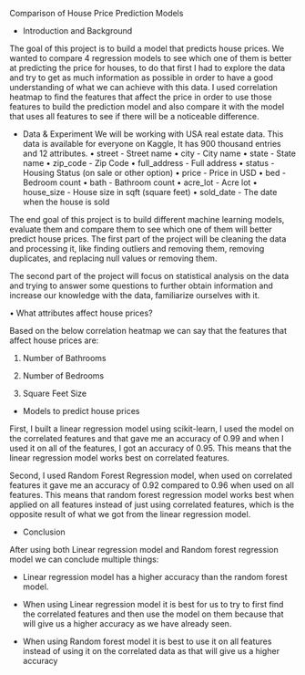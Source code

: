 Comparison of House Price 
Prediction Models

  
 
-	Introduction and Background


The goal of this project is to build a model that predicts house prices. We wanted to compare 4 regression models to see which one of them is  better at predicting the price for houses, to do that first I had to explore the data and try to get as much information as possible in order to have a good understanding of what we can achieve with this data.
I used correlation heatmap to find the features that affect the price in order to use those features to build the prediction model and also compare it with the model that uses all features to see if there will be a noticeable difference.




-	Data & Experiment
We will be working with USA real estate data. This data is available for everyone on Kaggle, It has 900 thousand entries and 12 attributes.
•	street - Street name
•	city - City name
•	state - State name
•	zip_code - Zip Code
•	full_address - Full address
•	status - Housing Status (on sale or other option)
•	price - Price in USD
•	bed - Bedroom count
•	bath - Bathroom count
•	acre_lot - Acre lot
•	house_size - House size in sqft (square feet)
•	sold_date - The date when the house is sold

 
The end goal of this project is to build different machine learning models, evaluate them and compare them to see which one of them will better predict house prices.
The first part of the project will be cleaning the data and processing it, like finding outliers and removing them, removing duplicates, and replacing null values or removing them.
 

The second part of the project will focus on statistical analysis on the data and trying to answer some questions to further obtain information and increase our knowledge with the data, familiarize ourselves with it. 

•	What attributes affect house prices?


Based on the below correlation heatmap we can say that the features that affect house prices are:

	
1)	Number of Bathrooms


2)	Number of Bedrooms


3)	Square Feet Size
 



-	Models to predict house prices

First, I built a linear regression model using scikit-learn, I used the model on the correlated features and that gave me an accuracy of 0.99 and when I used it on all of the features, I got an accuracy of 0.95.
This means that the linear regression model works best on correlated features.

Second, I used Random Forest Regression model, when used on correlated features it gave me an accuracy of 0.92 compared to 0.96 when used on all features.
This means that random forest regression model works best when applied on all features instead of just using correlated features, which is the opposite result of what we got from the linear regression model. 


-	Conclusion


After using both Linear regression model and Random forest regression model we can conclude multiple things:

-	Linear regression model has a higher accuracy than the random forest model.

-	When using Linear regression model it is best for us to try to first find the correlated features and then use the model on them because that will give us a higher accuracy as we have already seen.  

-	When using Random forest model it is best to use it on all features instead of using it on the correlated data as that will give us a higher accuracy 



                
